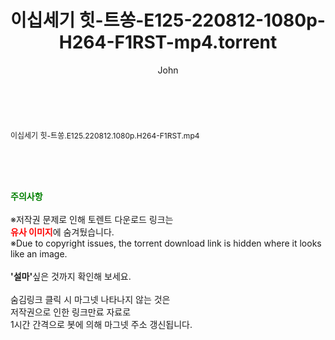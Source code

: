 ﻿---
layout: post
title:  "이십세기 힛-트쏭-E125-220812-1080p-H264-F1RST-mp4.torrent"
author: John
categories: [ 방송/음악 ]
tags: [  ]
image:  
description: "이십세기 힛-트쏭-E125-220812-1080p-H264-F1RST-mp4 torrent 정보 공유"
toc: true
toc_sticky: true
---

<br>
<div class="view-img">
<a class="view_image" href="http://torrentmobile61.com/bbs/view_image.php?fn=%2Fdata%2Ffile%2Fmusic%2F3735183265_5PoplFim_d5c2eaa43ec686a69a0c33415cf0e266d96b5437.jpg" target="_blank"><img alt="" class="img-tag" content="http://torrentmobile61.com/data/file/music/3735183265_5PoplFim_d5c2eaa43ec686a69a0c33415cf0e266d96b5437.jpg" itemprop="image" src="http://torrentmobile61.com/data/file/music/thumb-3735183265_5PoplFim_d5c2eaa43ec686a69a0c33415cf0e266d96b5437_835x2212.jpg"/></a></div><div class="view-content" itemprop="description">
<p><span style="font-size:12px;">이십세기 힛-트쏭.E125.220812.1080p.H264-F1RST.mp4</span> </p> </div>
    
<br><br><br>
<p data-ke-size="size16"><b><span style="color: green;">주의사항</span></b><br /><br />※저작권 문제로 인해 토렌트 다운로드 링크는<br /><b><span style="color: red;">유사 이미지</span></b>에 숨겨뒀습니다.<br />※Due to copyright issues, the torrent download link is hidden where it looks like an image.<br /><br /><b>'설마'</b>싶은 것까지 확인해 보세요.<br /><br />숨김링크 클릭 시 마그넷 나타나지 않는 것은<br />저작권으로 인한 링크만료 자료로<br />1시간 간격으로 봇에 의해 마그넷 주소 갱신됩니다.</p>
